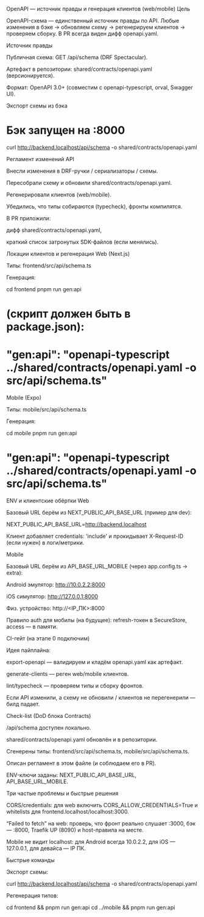 OpenAPI — источник правды и генерация клиентов (web/mobile)
Цель

OpenAPI-схема — единственный источник правды по API. Любые изменения в бэке → обновляем схему → регенерируем клиентов → проверяем сборку. В PR всегда виден дифф openapi.yaml.

Источник правды

Публичная схема: GET /api/schema (DRF Spectacular).

Артефакт в репозитории: shared/contracts/openapi.yaml (версионируется).

Формат: OpenAPI 3.0+ (совместим с openapi-typescript, orval, Swagger UI).

Экспорт схемы из бэка
# Бэк запущен на :8000
curl http://backend.localhost/api/schema -o shared/contracts/openapi.yaml

Регламент изменений API

Внесли изменения в DRF-ручки / сериализаторы / схемы.

Пересобрали схему и обновили shared/contracts/openapi.yaml.

Регенерировали клиентов (web/mobile).

Убедились, что типы собираются (typecheck), фронты компилятся.

В PR приложили:

дифф shared/contracts/openapi.yaml,

краткий список затронутых SDK-файлов (если менялись).

Локации клиентов и регенерация
Web (Next.js)

Типы: frontend/src/api/schema.ts

Генерация:

cd frontend
pnpm run gen:api
# (скрипт должен быть в package.json):
# "gen:api": "openapi-typescript ../shared/contracts/openapi.yaml -o src/api/schema.ts"

Mobile (Expo)

Типы: mobile/src/api/schema.ts

Генерация:

cd mobile
pnpm run gen:api
# "gen:api": "openapi-typescript ../shared/contracts/openapi.yaml -o src/api/schema.ts"

ENV и клиентские обёртки
Web

Базовый URL берём из NEXT_PUBLIC_API_BASE_URL (пример для dev):

NEXT_PUBLIC_API_BASE_URL=http://backend.localhost


Клиент добавляет credentials: 'include' и прокидывает X-Request-ID (если нужен) в логи/метрики.

Mobile

Базовый URL берём из API_BASE_URL_MOBILE (через app.config.ts → extra):

Android эмулятор: http://10.0.2.2:8000

iOS симулятор: http://127.0.0.1:8000

Физ. устройство: http://<IP_ПК>:8000

Правило auth для мобилы (на будущее): refresh-токен в SecureStore, access — в памяти.

CI-гейт (на этапе 0 подключим)

Идея пайплайна:

export-openapi — валидируем и кладём openapi.yaml как артефакт.

generate-clients — реген web/mobile клиентов.

lint/typecheck — проверяем типы и сборку фронтов.

Если API изменили, а схему не обновили / клиентов не перегенерили — билд падает.

Check-list (DoD блока Contracts)

 /api/schema доступен локально.

 shared/contracts/openapi.yaml обновлён и в репозитории.

 Сгенерены типы: frontend/src/api/schema.ts, mobile/src/api/schema.ts.

 Описан регламент в этом файле (и соблюдаем его в PR).

 ENV-ключи заданы: NEXT_PUBLIC_API_BASE_URL, API_BASE_URL_MOBILE.

Три частые проблемы и быстрые решения

CORS/credentials: для web включить CORS_ALLOW_CREDENTIALS=True и whitelists для frontend.localhost/localhost:3000.

“Failed to fetch” на web: проверь, что фронт реально слушает :3000, бэк — :8000, Traefik UP (8090) и host-правила на месте.

Mobile не видит localhost: для Android всегда 10.0.2.2, для iOS — 127.0.0.1, для девайса — IP ПК.

Быстрые команды

Экспорт схемы:

curl http://backend.localhost/api/schema -o shared/contracts/openapi.yaml


Регенерация типов:

cd frontend && pnpm run gen:api
cd ../mobile && pnpm run gen:api
